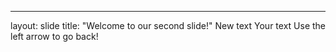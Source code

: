 
---
layout: slide
title: "Welcome to our second slide!"
New text
Your text
Use the left arrow to go back!
